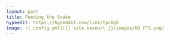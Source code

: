 ```yaml
---
layout: post
title: Feeding the Snake
hypeedit: https://hypeddit.com/link/tpc8gb
image: ![_config.yml]({{ site.baseurl }}/images/HD_FTS.png)
---
```


